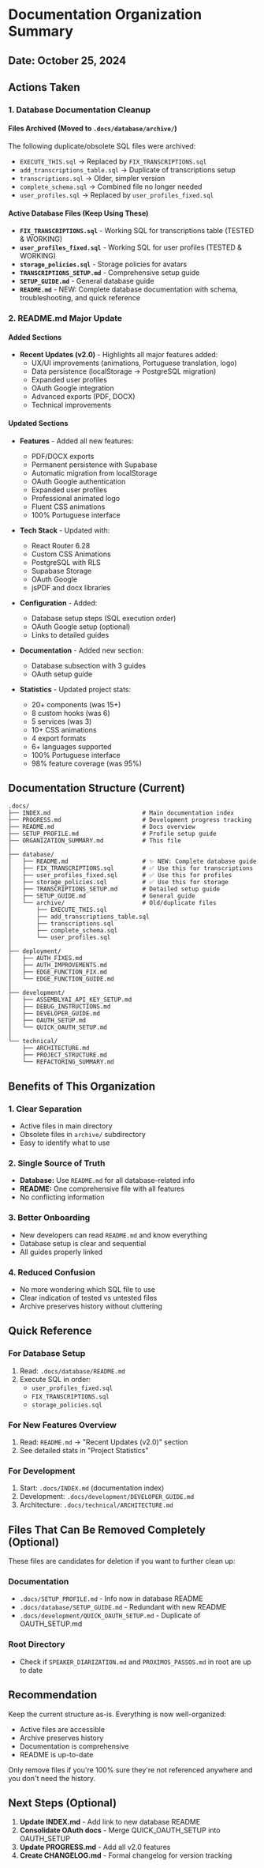 # Documentation Organization Summary

## Date: October 25, 2024

## Actions Taken

### 1. Database Documentation Cleanup

#### Files Archived (Moved to `.docs/database/archive/`)
The following duplicate/obsolete SQL files were archived:

- `EXECUTE_THIS.sql` → Replaced by `FIX_TRANSCRIPTIONS.sql`
- `add_transcriptions_table.sql` → Duplicate of transcriptions setup
- `transcriptions.sql` → Older, simpler version
- `complete_schema.sql` → Combined file no longer needed
- `user_profiles.sql` → Replaced by `user_profiles_fixed.sql`

#### Active Database Files (Keep Using These)
- **`FIX_TRANSCRIPTIONS.sql`** - Working SQL for transcriptions table (TESTED & WORKING)
- **`user_profiles_fixed.sql`** - Working SQL for user profiles (TESTED & WORKING)
- **`storage_policies.sql`** - Storage policies for avatars
- **`TRANSCRIPTIONS_SETUP.md`** - Comprehensive setup guide
- **`SETUP_GUIDE.md`** - General database guide
- **`README.md`** - NEW: Complete database documentation with schema, troubleshooting, and quick reference

### 2. README.md Major Update

#### Added Sections
- **Recent Updates (v2.0)** - Highlights all major features added:
  - UX/UI improvements (animations, Portuguese translation, logo)
  - Data persistence (localStorage → PostgreSQL migration)
  - Expanded user profiles
  - OAuth Google integration
  - Advanced exports (PDF, DOCX)
  - Technical improvements

#### Updated Sections
- **Features** - Added all new features:
  - PDF/DOCX exports
  - Permanent persistence with Supabase
  - Automatic migration from localStorage
  - OAuth Google authentication
  - Expanded user profiles
  - Professional animated logo
  - Fluent CSS animations
  - 100% Portuguese interface

- **Tech Stack** - Updated with:
  - React Router 6.28
  - Custom CSS Animations
  - PostgreSQL with RLS
  - Supabase Storage
  - OAuth Google
  - jsPDF and docx libraries

- **Configuration** - Added:
  - Database setup steps (SQL execution order)
  - OAuth Google setup (optional)
  - Links to detailed guides

- **Documentation** - Added new section:
  - Database subsection with 3 guides
  - OAuth setup guide

- **Statistics** - Updated project stats:
  - 20+ components (was 15+)
  - 8 custom hooks (was 6)
  - 5 services (was 3)
  - 10+ CSS animations
  - 4 export formats
  - 6+ languages supported
  - 100% Portuguese interface
  - 98% feature coverage (was 95%)

## Documentation Structure (Current)

```
.docs/
├── INDEX.md                          # Main documentation index
├── PROGRESS.md                       # Development progress tracking
├── README.md                         # Docs overview
├── SETUP_PROFILE.md                  # Profile setup guide
├── ORGANIZATION_SUMMARY.md           # This file
│
├── database/
│   ├── README.md                     # ✨ NEW: Complete database guide
│   ├── FIX_TRANSCRIPTIONS.sql        # ✅ Use this for transcriptions
│   ├── user_profiles_fixed.sql       # ✅ Use this for profiles
│   ├── storage_policies.sql          # ✅ Use this for storage
│   ├── TRANSCRIPTIONS_SETUP.md       # Detailed setup guide
│   ├── SETUP_GUIDE.md                # General guide
│   └── archive/                      # Old/duplicate files
│       ├── EXECUTE_THIS.sql
│       ├── add_transcriptions_table.sql
│       ├── transcriptions.sql
│       ├── complete_schema.sql
│       └── user_profiles.sql
│
├── deployment/
│   ├── AUTH_FIXES.md
│   ├── AUTH_IMPROVEMENTS.md
│   ├── EDGE_FUNCTION_FIX.md
│   └── EDGE_FUNCTION_GUIDE.md
│
├── development/
│   ├── ASSEMBLYAI_API_KEY_SETUP.md
│   ├── DEBUG_INSTRUCTIONS.md
│   ├── DEVELOPER_GUIDE.md
│   ├── OAUTH_SETUP.md
│   └── QUICK_OAUTH_SETUP.md
│
└── technical/
    ├── ARCHITECTURE.md
    ├── PROJECT_STRUCTURE.md
    └── REFACTORING_SUMMARY.md
```

## Benefits of This Organization

### 1. Clear Separation
- Active files in main directory
- Obsolete files in `archive/` subdirectory
- Easy to identify what to use

### 2. Single Source of Truth
- **Database:** Use `README.md` for all database-related info
- **README:** One comprehensive file with all features
- No conflicting information

### 3. Better Onboarding
- New developers can read `README.md` and know everything
- Database setup is clear and sequential
- All guides properly linked

### 4. Reduced Confusion
- No more wondering which SQL file to use
- Clear indication of tested vs untested files
- Archive preserves history without cluttering

## Quick Reference

### For Database Setup
1. Read: `.docs/database/README.md`
2. Execute SQL in order:
   - `user_profiles_fixed.sql`
   - `FIX_TRANSCRIPTIONS.sql`
   - `storage_policies.sql`

### For New Features Overview
1. Read: `README.md` → "Recent Updates (v2.0)" section
2. See detailed stats in "Project Statistics"

### For Development
1. Start: `.docs/INDEX.md` (documentation index)
2. Development: `.docs/development/DEVELOPER_GUIDE.md`
3. Architecture: `.docs/technical/ARCHITECTURE.md`

## Files That Can Be Removed Completely (Optional)

These files are candidates for deletion if you want to further clean up:

### Documentation
- `.docs/SETUP_PROFILE.md` - Info now in database README
- `.docs/database/SETUP_GUIDE.md` - Redundant with new README
- `.docs/development/QUICK_OAUTH_SETUP.md` - Duplicate of OAUTH_SETUP.md

### Root Directory
- Check if `SPEAKER_DIARIZATION.md` and `PROXIMOS_PASSOS.md` in root are up to date

## Recommendation

Keep the current structure as-is. Everything is now well-organized:
- Active files are accessible
- Archive preserves history
- Documentation is comprehensive
- README is up-to-date

Only remove files if you're 100% sure they're not referenced anywhere and you don't need the history.

## Next Steps (Optional)

1. **Update INDEX.md** - Add link to new database README
2. **Consolidate OAuth docs** - Merge QUICK_OAUTH_SETUP into OAUTH_SETUP
3. **Update PROGRESS.md** - Add all v2.0 features
4. **Create CHANGELOG.md** - Formal changelog for version tracking
